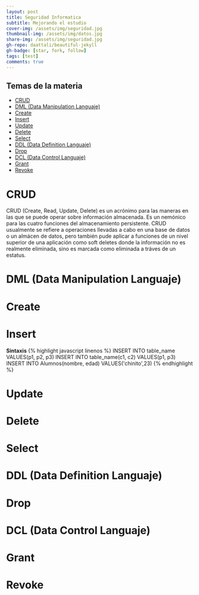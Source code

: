 ```yaml
---
layout: post
title: Seguridad Informatica
subtitle: Mejorando el estudio
cover-img: /assets/img/seguridad.jpg
thumbnail-img: /assets/img/datos.jpg
share-img: /assets/img/seguridad.jpg
gh-repo: daattali/beautiful-jekyll
gh-badge: [star, fork, follow]
tags: [test]
comments: true
---
```


## Temas de la materia


- [CRUD](#crud)
- [DML (Data Manipulation Languaje)](#data)
- [Create](#create)
- [Insert](#insert)
- [Update](#update)
- [Delete](#delete)
- [Select](#select)
- [DDL (Data Definition Languaje)](#ddl)
- [Drop](#drop)
- [DCL (Data Control Languaje)](#dcl)
- [Grant](#grant)
- [Revoke](#revoke)

# CRUD

CRUD (Create, Read, Update, Delete) es un acrónimo para las maneras en las que se puede operar sobre información almacenada. Es un nemónico para las cuatro funciones del almacenamiento persistente. CRUD usualmente se refiere a operaciones llevadas a cabo en una base de datos o un almácen de datos, pero también pude aplicar a funciones de un nivel superior de una aplicación como soft deletes donde la información no es realmente eliminada, sino es marcada como eliminada a tráves de un estatus.
# DML (Data Manipulation Languaje)
# Create
# Insert

**Sintaxis**
{% highlight javascript linenos %}
INSERT INTO table_name VALUES(p1, p2, p3)
INSERT INTO table_name(c1, c2) VALUES(p1, p3)
INSERT INTO Alumnos(nombre, edad) VALUES('chinito',23)
{% endhighlight %}

# Update
# Delete
# Select
# DDL (Data Definition Languaje)
# Drop
# DCL (Data Control Languaje)
# Grant
# Revoke
